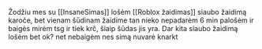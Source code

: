 Žodžiu mes su [[InsaneSimas]] lošėm [[Roblox žaidimas]] siaubo žaidimą karoče, bet vienam šūdinam žaidime tan nieko nepadarėm 6 min palošėm ir baigės mirėm tsg ir tiek krč, šiaip šūdas jis yra.
Dar kita siaubo žaidimą lošėm bet ok? net nebaigėm nes simą nuvarė knarkt